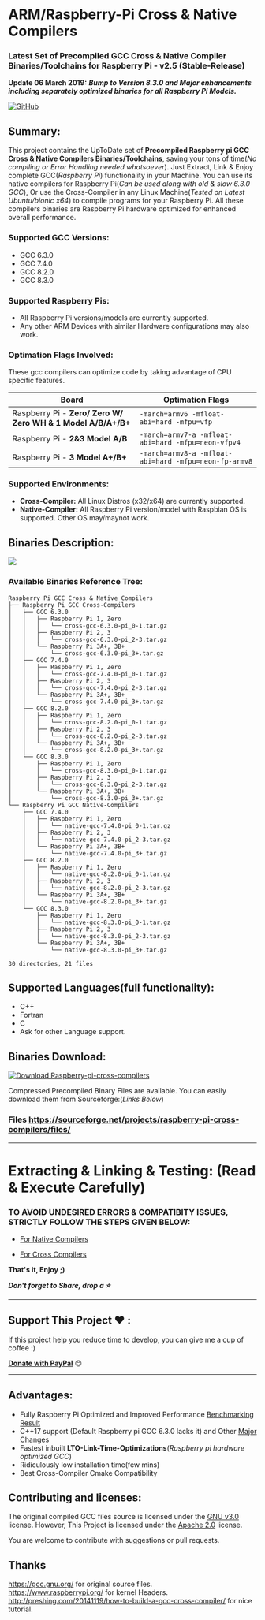 # ARM/Raspberry-Pi Cross & Native Compilers

### Latest Set of Precompiled GCC Cross & Native Compiler Binaries/Toolchains for Raspberry Pi - v2.5 (Stable-Release) 

**Update 06 March 2019:** ***Bump to Version 8.3.0 and Major enhancements including separately optimized binaries for all Raspberry Pi Models.***

[![GitHub](https://img.shields.io/badge/FileStatus-Available-green.svg?style=for-the-badge)](https://github.com/abhiTronix/raspberry-pi-cross-compilers)
  
## Summary:
This project contains the UpToDate set of **Precompiled Raspberry pi GCC Cross & Native Compilers Binaries/Toolchains**, saving your tons of time(*No compiling or Error Handling needed whatsoever*). Just Extract, Link & Enjoy complete GCC(*Raspberry Pi*) functionality in your Machine. You can use its native compilers for Raspberry Pi(*Can be used along with old & slow 6.3.0 GCC*), Or use the Cross-Compiler in any Linux Machine(*Tested on Latest Ubuntu/bionic x64*) to compile programs for your Raspberry Pi. All these compilers binaries are Raspberry Pi hardware optimized for enhanced overall performance. 

### Supported GCC Versions:
- GCC 6.3.0
- GCC 7.4.0
- GCC 8.2.0
- GCC 8.3.0

### Supported Raspberry Pis:
- All Raspberry Pi versions/models are currently supported. 
- Any other ARM Devices with similar Hardware configurations may also work.

### Optimation Flags Involved:
These gcc compilers can optimize code by taking advantage of CPU specific features. 

|Board|Optimation Flags|
|---|---|
|Raspberry Pi - **Zero/ Zero W/ Zero WH & 1 Model A/B/A+/B+**|`-march=armv6 -mfloat-abi=hard -mfpu=vfp`|
|Raspberry Pi - **2&3 Model A/B**|`-march=armv7-a -mfloat-abi=hard -mfpu=neon-vfpv4`|
|Raspberry Pi - **3 Model A+/B+**|`-march=armv8-a -mfloat-abi=hard -mfpu=neon-fp-armv8`|

### Supported Environments:
- **Cross-Compiler:** All Linux Distros (x32/x64) are currently supported.
- **Native-Compiler:** All Raspberry Pi version/model with Raspbian OS is supported. Other OS may/maynot work.

## Binaries Description:
![](https://github.com/abhiTronix/raspberry-pi-cross-compilers/blob/master/Images/Binaries.png)

### Available Binaries Reference Tree:
```
Raspberry Pi GCC Cross & Native Compilers
├── Raspberry Pi GCC Cross-Compilers
│   ├── GCC 6.3.0
│   │   ├── Raspberry Pi 1, Zero
│   │   │   └── cross-gcc-6.3.0-pi_0-1.tar.gz
│   │   ├── Raspberry Pi 2, 3
│   │   │   └── cross-gcc-6.3.0-pi_2-3.tar.gz
│   │   └── Raspberry Pi 3A+, 3B+
│   │       └── cross-gcc-6.3.0-pi_3+.tar.gz
│   ├── GCC 7.4.0
│   │   ├── Raspberry Pi 1, Zero
│   │   │   └── cross-gcc-7.4.0-pi_0-1.tar.gz
│   │   ├── Raspberry Pi 2, 3
│   │   │   └── cross-gcc-7.4.0-pi_2-3.tar.gz
│   │   └── Raspberry Pi 3A+, 3B+
│   │       └── cross-gcc-7.4.0-pi_3+.tar.gz
│   ├── GCC 8.2.0
│   │   ├── Raspberry Pi 1, Zero
│   │   │   └── cross-gcc-8.2.0-pi_0-1.tar.gz
│   │   ├── Raspberry Pi 2, 3
│   │   │   └── cross-gcc-8.2.0-pi_2-3.tar.gz
│   │   └── Raspberry Pi 3A+, 3B+
│   │       └── cross-gcc-8.2.0-pi_3+.tar.gz
│   └── GCC 8.3.0
│       ├── Raspberry Pi 1, Zero
│       │   └── cross-gcc-8.3.0-pi_0-1.tar.gz
│       ├── Raspberry Pi 2, 3
│       │   └── cross-gcc-8.3.0-pi_2-3.tar.gz
│       └── Raspberry Pi 3A+, 3B+
│           └── cross-gcc-8.3.0-pi_3+.tar.gz
└── Raspberry Pi GCC Native-Compilers
    ├── GCC 7.4.0
    │   ├── Raspberry Pi 1, Zero
    │   │   └── native-gcc-7.4.0-pi_0-1.tar.gz
    │   ├── Raspberry Pi 2, 3
    │   │   └── native-gcc-7.4.0-pi_2-3.tar.gz
    │   └── Raspberry Pi 3A+, 3B+
    │       └── native-gcc-7.4.0-pi_3+.tar.gz
    ├── GCC 8.2.0
    │   ├── Raspberry Pi 1, Zero
    │   │   └── native-gcc-8.2.0-pi_0-1.tar.gz
    │   ├── Raspberry Pi 2, 3
    │   │   └── native-gcc-8.2.0-pi_2-3.tar.gz
    │   └── Raspberry Pi 3A+, 3B+
    │       └── native-gcc-8.2.0-pi_3+.tar.gz
    └── GCC 8.3.0
        ├── Raspberry Pi 1, Zero
        │   └── native-gcc-8.3.0-pi_0-1.tar.gz
        ├── Raspberry Pi 2, 3
        │   └── native-gcc-8.3.0-pi_2-3.tar.gz
        └── Raspberry Pi 3A+, 3B+
            └── native-gcc-8.3.0-pi_3+.tar.gz

30 directories, 21 files

```

## Supported Languages(full functionality):

- C++
- Fortran
- C
- Ask for other Language support.


## Binaries Download:
[![Download Raspberry-pi-cross-compilers](https://a.fsdn.com/con/app/sf-download-button)](https://sourceforge.net/projects/raspberry-pi-cross-compilers/files/)

Compressed Precompiled Binary Files are available. You can easily download them from Sourceforge:(_Links Below_)  
### Files https://sourceforge.net/projects/raspberry-pi-cross-compilers/files/  

---

# Extracting & Linking & Testing: (Read & Execute Carefully)

### **TO AVOID UNDESIRED ERRORS & COMPATIBITY ISSUES, STRICTLY FOLLOW THE STEPS GIVEN BELOW:** 

- [For Native Compilers](https://github.com/abhiTronix/raspberry-pi-cross-compilers/wiki/Native-Compiler:-Linking-&-Testing-Instructions)

- [For Cross Compilers](https://github.com/abhiTronix/raspberry-pi-cross-compilers/wiki/Cross-Compiler:-Linking-&-Testing-Instructions)
 
**That's it, Enjoy ;)**  

***Don't forget to Share, drop a :star:***

---

## Support This Project :heart: :

If this project help you reduce time to develop, you can give me a cup of coffee :)

[**Donate with PayPal**](https://paypal.me/AbhiTronix?locale.x=en_GB) :blush:

---


## Advantages:
- Fully Raspberry Pi Optimized and Improved Performance [Benchmarking Result](https://www.phoronix.com/scan.php?page=article&item=gcc-81-benchmarks&num=1)
- C++17 support (Default Raspberry pi GCC 6.3.0 lacks it) and Other [Major Changes](https://www.gnu.org/software/gcc/gcc-8/changes.html)
- Fastest inbuilt **LTO-Link-Time-Optimizations**(*Raspberry pi hardware optimized GCC*)
- Ridiculously low installation time(few mins)
- Best Cross-Compiler Cmake Compatibility

## Contributing and licenses:
The original compiled GCC files source is licensed under the [GNU v3.0](https://www.gnu.org/licenses/gpl-3.0.en.html) license. However, This Project is licensed under the [Apache 2.0](https://github.com/abhiTronix/raspberry-pi-cross-compilers/blob/master/LICENSE) license.

You are welcome to contribute with suggestions or pull requests.
 
## Thanks
https://gcc.gnu.org/ for original source files.   
https://www.raspberrypi.org/ for kernel Headers.   
http://preshing.com/20141119/how-to-build-a-gcc-cross-compiler/ for nice tutorial.   
